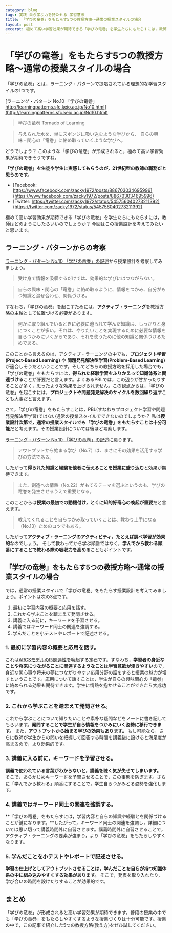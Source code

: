 ```yaml
---
category: blog
tags: 実践 自ら学ぶ力を持たせる 学習意欲
title: 「学びの竜巻」をもたらす5つの教授方略〜通常の授業スタイルの場合
layout: post
excerpt: 極めて高い学習効果が期待できる「学びの竜巻」を学生たちにもたらすには，教師はどのようにしたらいいのでしょうか？ 今回はこの授業設計を考えてみたいと思います。
---
```

# 「学びの竜巻」をもたらす5つの教授方略〜通常の授業スタイルの場合

「学びの竜巻」とは，ラーニング・パターンで提唱されている理想的な学習スタイルの1つです。

[ラーニング・パターン No.10 「学びの竜巻」 http://learningpatterns.sfc.keio.ac.jp/No10.html](http://learningpatterns.sfc.keio.ac.jp/No10.html)

> 学びの竜巻 Tornado of Learning

> 与えられた水を、単にスポンジに吸い込むような学びから、
自らの興味・関心の「竜巻」に絡め取っていくような学びへ。

どうでしょう？ このような「学びの竜巻」が形成されると，極めて高い学習効果が期待できそうですね。

**「学びの竜巻」を生徒や学生に実感してもらうのが，21世紀型の教師の職務だと思うのです。**

* [Facebook: https://www.facebook.com/zacky1972/posts/886703034695996](https://www.facebook.com/zacky1972/posts/886703034695996)
* [Twitter: https://twitter.com/zacky1972/status/545756040273211392](https://twitter.com/zacky1972/status/545756040273211392)

極めて高い学習効果が期待できる「学びの竜巻」を学生たちにもたらすには，教師はどのようにしたらいいのでしょうか？ 今回はこの授業設計を考えてみたいと思います。

## ラーニング・パターンからの考察

[ラーニング・パターン No.10 「学びの竜巻」の記述](http://learningpatterns.sfc.keio.ac.jp/No10.html)から授業設計を考察してみましょう。

> 受け身で情報を吸収するだけでは、効果的な学びにはつながらない。

> 自らの興味・関心の「竜巻」に絡め取るように、情報をつかみ、自分がもつ知識と混ぜ合わせ、関係づける。

すなわち，「学びの竜巻」を起こすためには，**アクティブ・ラーニング**を教授方略の主軸として位置づける必要があります。

> 何かに取り組んでいるときに必要に迫られて学んだ知識は、しっかりと身につくことが多い。それは、やりたいことを実現するために必要な情報を自らつかみにいくからであり、それを使うために他の知識と関係づけるためである。

このことから言えるのは，アクティブ・ラーニングの中でも，**プロジェクト学習(Project-Based Learning)** や **問題発見解決型学習(Problem-Based Learning)** が適合しそうだということです。そしてどちらの教授方略を採用した場合でも，「学びの竜巻」をもたらすには，**得られた経験学習をふりかえって知識体系と関連づける**ことが肝要だと言えます。よくあるPBLでは，この辺りが甘かったりすることが多く，思ったような効果を上げられません。この観点からは，「学びの竜巻」を起こすには，**プロジェクトや問題発見解決のサイクルを数回繰り返す**ことも大事だと言えます。

さて，「学びの竜巻」をもたらすことは，PBL(すなわちプロジェクト学習や問題発見解決型学習)ではない通常の授業スタイルでできないのでしょうか？ 私は**授業設計次第で，通常の授業スタイルでも「学びの竜巻」をもたらすことは十分可能**だと考えます。その授業設計については後ほど考察します。

[ラーニング・パターン No.10 「学びの竜巻」の記述](http://learningpatterns.sfc.keio.ac.jp/No10.html)に戻ります。

> アウトプットから始まる学び（No.7）は、まさにその効果を活用する学びの方法である。

したがって**得られた知識と経験を他者に伝えることを授業に盛り込む**と効果が期待できます。

> また、創造への情熱（No.22）がもてるテーマを選ぶというのも、学びの竜巻を発生させるうえで重要となる。

このことからは**授業の最初での動機付け，とくに知的好奇心の喚起が重要**だと言えます。

> 教えてくれることを自らつかみ取っていくことは、教わり上手になる（No.13）ためのコツでもある。

したがって**アクティブ・ラーニングのアクティビティ，たとえば調べ学習が効果的**なのでしょう。
そして教わってから学ぶ順番ではなく，**学んでから教わる順番にすることで教わる際の吸収力を高める**こともポイントです。

## 「学びの竜巻」をもたらす5つの教授方略〜通常の授業スタイルの場合

では，通常の授業スタイルで「学びの竜巻」をもたらす授業設計を考えてみましょう。ポイントは次の3点です。

1. 最初に学習内容の概要と応用を話す。
2. これから学ぶことを踏まえて発問させる。
3. 講義に入る前に，キーワードを予習させる。
4. 講義ではキーワード同士の関連を強調する。
5. 学んだことを小テストやレポートで記述させる。

### 1. 最初に学習内容の概要と応用を話す。

これは[ARCSモデルのR:関連性](http://www.amazon.co.jp/gp/product/4762827215/ref=as_li_ss_tl?ie=UTF8&camp=247&creative=7399&creativeASIN=4762827215&linkCode=as2&tag=zacky1972-22)を喚起する定石です。すなわち，**学習者の身近なことや将来につながることに関連するようなことは学習意欲が湧きやすい**ので，身近な関心事や将来の夢につながりやすい応用分野の話をすると授業の魅力が増すということです。応用について話すことは，学生が自らの興味関心の「竜巻」に絡められる効果も期待できます。学生に情熱を抱かせることができたら大成功です。

### 2. これから学ぶことを踏まえて発問させる。

これから学ぶことについて知りたいことや素朴な疑問などをノートに書き記してもらいます。**発問することで学生が自ら情報をつかみにいく姿勢に移行できます。** また，**アウトプットから始まる学びの効果もあります。** もし可能なら，さらに教師が学生からの問いを把握して回答する時間を講義後に設けると満足度が高まるので，より効果的です。

### 3. 講義に入る前に，キーワードを予習させる。

**講義で使われている言葉がわからないと，講義を聴く気が失せてしまいます。** そこで，あらかじめキーワードを予習させることで，この事態を防ぎます。さらに「学んでから教わる」順番にすることで，学生自らつかみとる姿勢を強化します。

### 4. 講義ではキーワード同士の関連を強調する。

**「学びの竜巻」をもたらすには，学習内容と自らの知識や経験とを関係づけることが鍵になります。**したがって，キーワード同士の関連を強調し，詳細については思い切って講義時間外に自習させます。講義時間外に自習させることで，アクティブ・ラーニングの要素が強まり，より「学びの竜巻」をもたらしやすくなります。

### 5. 学んだことを小テストやレポートで記述させる。

**学習の仕上げとしてアウトプットさせることは，学んだことを自らが持つ知識体系の中に組み込みやすくする効果があります。** そこで，発表を取り入れたり，学び合いの時間を設けたりすることが効果的です。

## まとめ

「学びの竜巻」が形成されると高い学習効果が期待できます。普段の授業の中でも「学びの竜巻」をもたらしやすくするような授業づくりは十分可能です。授業の中で，この記事で紹介した5つの教授方略(教え方)をぜひ試してください。


